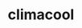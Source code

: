 ---
ee_id: '4426'
site: '1'
type: '2'
url: 2016-055-climacool
title: climacool
year: '2016'
display_year: '2016'
medium: Inkjet on Angelica Universal Photomatte 230
dims: 168 x 95.8 x 4 cm
pitch:
ps:
live_url:
related:
youtube:
related_code:
imgs: climacool-2016-055-full-database-JH.jpg
subheading:
download:
add_credit:
add_credits:
commission:
layout: things-i-made
---